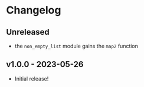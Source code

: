 # Changelog

## Unreleased

- the `non_empty_list` module gains the `map2` function

## v1.0.0 - 2023-05-26

- Initial release!
